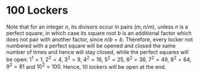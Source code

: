 # 100 Lockers

Note that for an integer $n$, its divisors occur in pairs $(m, n / m)$, unless
$n$ is a perfect square, in which case its square root $b$ is an additional
factor which does not pair with another factor, since $n / b = b$. Therefore,
every locker not numbered with a perfect square will be opened and closed the
same number of times and hence will stay closed, while the perfect squares will
be open: $1^1=1$, $2^2=4$, $3^2=9$, $4^2=16$, $5^2=25$, $6^2=36$, $7^2=49$,
$8^2=64$, $9^2=81$ and $10^2=100$. Hence, $10$ lockers will be open at the
end.
